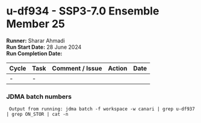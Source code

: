 # u-df934 - SSP3-7.0 Ensemble Member 25

**Runner:** Sharar Ahmadi     
**Run Start Date:**  28 June 2024  
**Run Completion Date:** 

| Cycle | Task | Comment / Issue | Action | Date |
| ---   | ---  | ---             | ---    | ---  |
| -     | -    |  |  |  |

### JDMA batch numbers
```
 Output from running: jdma batch -f workspace -w canari | grep u-df937 | grep ON_STOR | cat -n
```
